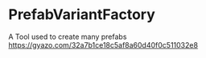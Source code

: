 # PrefabVariantFactory
A Tool used to create many prefabs
https://gyazo.com/32a7b1ce18c5af8a60d40f0c511032e8
